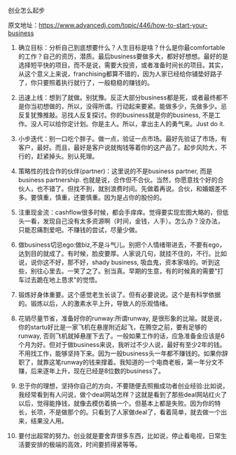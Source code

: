 创业怎么起步

原文地址：https://www.advancedj.com/topic/446/how-to-start-your-business

1. 确立目标：分析自己到底想要什么？人生目标是啥？什么是你最comfortable的工作？自己的资历，潜质。最后business要做多大，都好好想想。最好的是选择短平快的项目，而不是说，需要大投资，或者准备时间长的项目。其实，从这个意义上来说，franchising都算不错的，因为人家已经给你铺垫好路子了，你只要照着执行就行了，一般稳稳的赚钱的。

2. 迅速上线：想到了就做。别犹豫。反正大部分business都是死，或者最终都不是你当初想做的，所以，没得所谓。行动起来要紧。能做多少，先做多少。忌反复犹豫推敲。忌找人反复探讨。你的business就是你的business, 不是工作。没人可以给你定计划。你是主人。所以，拿出主人的勇气来。Just do it.

3. 小步迭代：别一口吃个胖子。做一点，验证一点市场。最好先验证了市场，有客户，最好。而且，最好是客户说就掏钱等着你的这产品了。起步风险大，不行的，赶紧掉头。别认死理。

4. 策略性的找合作的伙伴(partner)：这里说的不是business partner, 而是business partnership. 也就是说，合作但不合伙。当然，你愿意找个好的合伙人，也不错了。但找不到，就别浪费时间。先做着再说。合伙，和婚姻差不多。要慎重，慎重，还要慎重。因为是占你的股份的。

5. 注重现金流：cashflow很多时候，都会手痒痒。觉得要实现宏图大略的，但低头一看，发现自己没有太多资源啊（时间，金钱，人手）。怎么办？没办法，只能忍痛割爱吧。不赚钱的尝试，尽量少做。

6. 做business切忌ego:做biz,不是斗气儿。别把个人情绪带进去，不要有ego，达到目的就成了。有时候，脸皮要厚。人家说几句，就挂不住的，不行。比如说，说你这不好，那不好，shady business, 吸血鬼，资本家啥的。听到这些，别往心里去。一笑了之了。别当真。早期的生意，有的时候真的需要"打车过去跪在地上恳求"的觉悟。

7. 锻炼好身体重要。这个感觉老生长谈了。但有必要说说。这个是有科学依据的。锻炼以后，人的激素水平上升，导致人的乐观情绪。

8. 花销尽量节省，准备好你的runway:所谓runway, 是很形象的比喻。就是说，你的startu好比是一家飞机在悬崖附近起飞，在腾空之前，要有足够的runway, 否则飞机就掉悬崖下去了。一般如果工作的话，应急准备金应该是6个月为好。但对于做business来说，我听过不少人说，最好有至少2年的钱。不用找工作，能够坚持下来。因为一般business头一年都不赚钱的。如果你辞职了，就靠这笔runway的钱来撑着。我知道的一个电商老板，第一年分文不赚，后来逐年上升，现在已经是8位数的business了。

9. 忠于你的理想，坚持你自己的方向，不要随便去照搬成功者创业经验:比如说，我经常看到有人问说，做个deal网站怎样？这就是看到了那些deal网站红火了以后，觉得能挣钱，就像去模仿着搞一个。但基本上都是失败。因为你的特长，长项，不是做那个的。只看到了人家做deal了，看着简单，就去做一个出来，结果没人用。

10. 要付出超常的努力。创业就是要舍弃很多东西，比如说，停止看电视，日常生活要安排的极端的高效，时间要抓得紧等等。
